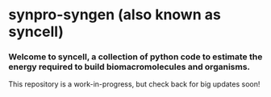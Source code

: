 # synpro-syngen (also known as syncell)

### Welcome to syncell, a collection of python code to estimate the energy required to build biomacromolecules and organisms.

This repository is a work-in-progress, but check back for big updates soon!

